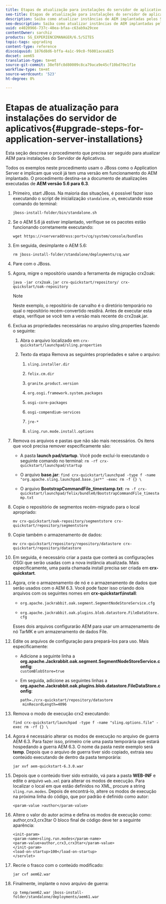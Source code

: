 ```yaml
---
title: Etapas de atualização para instalações do servidor de aplicativos
seo-title: Etapas de atualização para instalações do servidor de aplicativos
description: Saiba como atualizar instâncias de AEM implantadas pelos Servidores de aplicativos.
seo-description: Saiba como atualizar instâncias de AEM implantadas pelos Servidores de aplicativos.
uuid: e4020966-737c-40ea-bfaa-c63ab9a29cee
contentOwner: sarchiz
products: SG_EXPERIENCEMANAGER/6.5/SITES
topic-tags: upgrading
content-type: reference
discoiquuid: 1876d8d6-bffa-4a1c-99c0-f6001acea825
docset: aem65
translation-type: tm+mt
source-git-commit: 38ef8fc8d80009c8ca79aca9e45cf10bd70e1f1e
workflow-type: tm+mt
source-wordcount: '523'
ht-degree: 0%

---
```



# Etapas de atualização para instalações do servidor de aplicativos{#upgrade-steps-for-application-server-installations}

Esta seção descreve o procedimento que precisa ser seguido para atualizar AEM para instalações do Servidor de Aplicativos.

Todos os exemplos neste procedimento usam o JBoss como o Application Server e implicam que você já tem uma versão em funcionamento do AEM implantado. O procedimento destina-se a documento de atualizações executadas de **AEM versão 5.6 para 6.3**.

1. Primeiro, start JBoss. Na maioria das situações, é possível fazer isso executando o script de inicialização `standalone.sh`, executando esse comando do terminal:

   ```shell
   jboss-install-folder/bin/standalone.sh
   ```

1. Se o AEM 5.6 já estiver implantado, verifique se os pacotes estão funcionando corretamente executando:

   ```shell
   wget https://<serveraddress:port>/cq/system/console/bundles
   ```

1. Em seguida, desimplante o AEM 5.6:

   ```shell
   rm jboss-install-folder/standalone/deployments/cq.war
   ```

1. Pare com o JBoss.

1. Agora, migre o repositório usando a ferramenta de migração crx2oak:

   ```shell
   java -jar crx2oak.jar crx-quickstart/repository/ crx-quickstart/oak-repository
   ```

   >[!NOTE]
   >
   >Neste exemplo, o repositório de carvalho é o diretório temporário no qual o repositório recém-convertido residirá. Antes de executar esta etapa, verifique se você tem a versão mais recente do crx2oak.jar.

1. Exclua as propriedades necessárias no arquivo sling.properties fazendo o seguinte:

   1. Abra o arquivo localizado em `crx-quickstart/launchpad/sling.properties`
   1. Texto da etapa Remova as seguintes propriedades e salve o arquivo:

      1. `sling.installer.dir`

      1. `felix.cm.dir`

      1. `granite.product.version`

      1. `org.osgi.framework.system.packages`

      1. `osgi-core-packages`

      1. `osgi-compendium-services`

      1. `jre-*`

      1. `sling.run.mode.install.options`

1. Remova os arquivos e pastas que não são mais necessários. Os itens que você precisa remover especificamente são:

   * A pasta **launch pad/startup**. Você pode excluí-lo executando o seguinte comando no terminal: `rm -rf crx-quickstart/launchpad/startup`

   * O arquivo **base.jar**: `find crx-quickstart/launchpad -type f -name "org.apache.sling.launchpad.base.jar*" -exec rm -f {} \`

   * O arquivo **BootstrapCommandFile_timestamp.txt**: `rm -f crx-quickstart/launchpad/felix/bundle0/BootstrapCommandFile_timestamp.txt`

1. Copie o repositório de segmentos recém-migrado para o local apropriado:

   ```shell
   mv crx-quickstart/oak-repository/segmentstore crx-quickstart/repository/segmentstore
   ```

1. Copie também o armazenamento de dados:

   ```shell
   mv crx-quickstart/repository/repository/datastore crx-quickstart/repository/datastore
   ```

1. Em seguida, é necessário criar a pasta que conterá as configurações OSGi que serão usadas com a nova instância atualizada. Mais especificamente, uma pasta chamada install precisa ser criada em **crx-quickstart**.

1. Agora, crie o armazenamento de nó e o armazenamento de dados que serão usados com o AEM 6.3. Você pode fazer isso criando dois arquivos com os seguintes nomes em **crx-quickstart\install**:

   * `org.apache.jackrabbit.oak.segment.SegmentNodeStoreService.cfg`

   * `org.apache.jackrabbit.oak.plugins.blob.datastore.FileDataStore.cfg`

   Esses dois arquivos configurarão AEM para usar um armazenamento de nó TarMK e um armazenamento de dados File.

1. Edite os arquivos de configuração para prepará-los para uso. Mais especificamente:

   * Adicione a seguinte linha a **org.apache.Jackrabbit.oak.segment.SegmentNodeStoreService.config**:\
      `customBlobStore=true`

   * Em seguida, adicione as seguintes linhas a **org.apache.Jackrabbit.oak.plugins.blob.datastore.FileDataStore.config**:

      ```
      path=./crx-quickstart/repository/datastore
       minRecordLength=4096
      ```

1. Remova o modo de execução crx2 executando:

   ```shell
   find crx-quickstart/launchpad -type f -name "sling.options.file" -exec rm -rf {} \
   ```

1. Agora é necessário alterar os modos de execução no arquivo de guerra AEM 6.3. Para fazer isso, primeiro crie uma pasta temporária que estará hospedando a guerra AEM 6.3. O nome da pasta neste exemplo será **temp**. Depois que o arquivo de guerra tiver sido copiado, extraia seu conteúdo executando de dentro da pasta temporária:

   ```shell
   jar xvf aem-quickstart-6.3.0.war
   ```

1. Depois que o conteúdo tiver sido extraído, vá para a pasta **WEB-INF** e edite o arquivo `web.xml` para alterar os modos de execução. Para localizar o local em que estão definidos no XML, procure a string `sling.run.modes`. Depois de encontrá-lo, altere os modos de execução na próxima linha do código, que por padrão é definido como autor:

   ```shell
   <param-value >author</param-value>
   ```

1. Altere o valor do autor acima e defina os modos de execução como: author,crx3,crx3tar O bloco final de código deve ter a seguinte aparência:

   ```
   <init-param>
   <param-name>sling.run.modes</param-name>
   <param-value>author,crx3,crx3tar</param-value>
   </init-param>
   <load-on-startup>100</load-on-startup>
   </servlet>
   ```

1. Recrie o frasco com o conteúdo modificado:

   ```shell
   jar cvf aem62.war
   ```

1. Finalmente, implante o novo arquivo de guerra:

   ```shell
   cp temp/aem62.war jboss-install-folder/standalone/deployments/aem61.war
   ```


